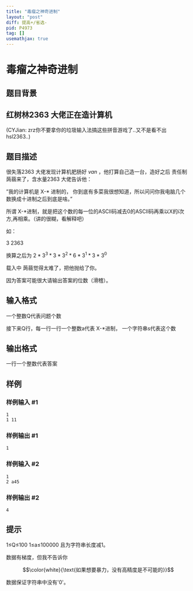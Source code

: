 ```yaml
---
title: "毒瘤之神奇进制"
layout: "post"
diff: 提高+/省选-
pid: P4973
tag: []
usemathjax: true
---
```


# 毒瘤之神奇进制
## 题目背景

## 红树林2363 大佬正在造计算机

(CYJian: zrz你不要拿你的垃圾输入法搞这些拼音游戏了..又不是看不出hsl2363..)
## 题目描述

很失落2363 大佬发现计算机肥肠好 *van* ，他打算自己造一台，造好之后 责任制 蒟蒻来了，含水量2363 大佬告诉他：

”我的计算机是 X-* 进制的， 你到底有多菜我很想知道，所以问问你我电脑几个数换成十进制之后到底是啥。”

所谓 X-*进制，就是把这个数的每一位的ASCII码减去0的ASCII码再乘以X的i次方,再相乘。（讲的很糊，看解释吧）

如：

3   2363

换算之后为 $2 * 3^3 * 3 * 3 ^ 2 * 6 * 3 ^ 1 * 3 * 3 ^ 0$

载入中 蒟蒻觉得太难了，把他抛给了你。

因为答案可能很大请输出答案的位数（滑稽）。
## 输入格式

一个整数Q代表问题个数

接下来Q行，每一行一行一个整数a代表 X-*进制， 一个字符串s代表这个数
## 输出格式

一行一个整数代表答案
## 样例

### 样例输入 #1
```
1
1 11
```
### 样例输出 #1
```
1
```
### 样例输入 #2
```
1
2 a45
```
### 样例输出 #2
```
4
```
## 提示

1≤Q≤100
1≤a≤100000 且为字符串长度减1。 

数据有梯度，但我不告诉你

$$\color{white}{\text{如果想要暴力，没有高精度是不可能的}}$$

数据保证字符串中没有'0'。
